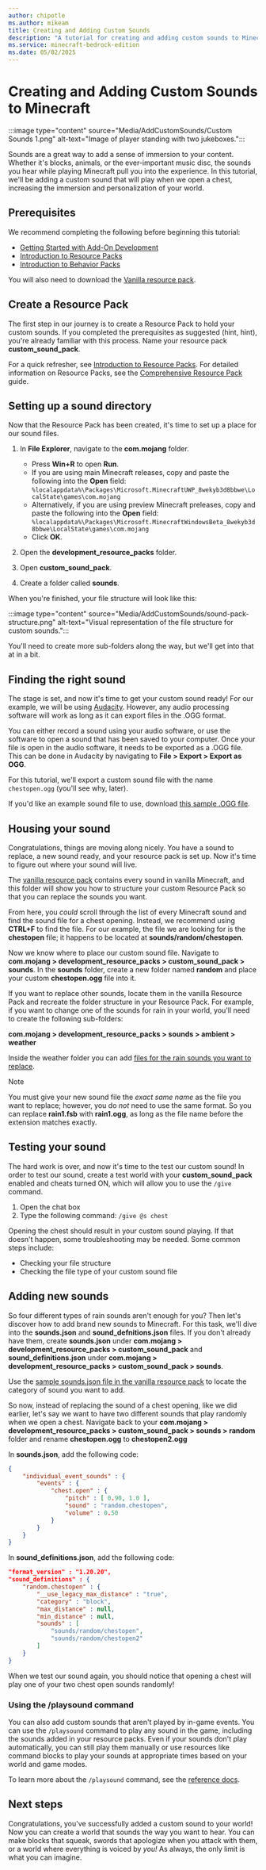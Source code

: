```yaml
---
author: chipotle
ms.author: mikeam
title: Creating and Adding Custom Sounds 
description: "A tutorial for creating and adding custom sounds to Minecraft: Bedrock Edition"
ms.service: minecraft-bedrock-edition
ms.date: 05/02/2025
---
```


# Creating and Adding Custom Sounds to Minecraft

:::image type="content" source="Media/AddCustomSounds/Custom Sounds 1.png" alt-text="Image of player standing with two jukeboxes.":::

Sounds are a great way to add a sense of immersion to your content. Whether it's blocks, animals, or the ever-important music disc, the sounds you hear while playing Minecraft pull you into the experience. In this tutorial, we'll be adding a custom sound that will play when we open a chest, increasing the immersion and personalization of your world.

## Prerequisites

We recommend completing the following before beginning this tutorial:

- [Getting Started with Add-On Development](GettingStarted.md)
- [Introduction to Resource Packs](ResourcePack.md)
- [Introduction to Behavior Packs](BehaviorPack.md)

You will also need to download the [Vanilla resource pack](https://aka.ms/resourcepacktemplate).

## Create a Resource Pack

The first step in our journey is to create a Resource Pack to hold your custom sounds. If you completed the prerequisites as suggested (hint, hint), you're already familiar with this process. Name your resource pack **custom_sound_pack**.

For a quick refresher, see [Introduction to Resource Packs](ResourcePack.md). For detailed information on Resource Packs, see the [Comprehensive Resource Pack](ComprehensivePackContents.md) guide.

## Setting up a sound directory

Now that the Resource Pack has been created, it's time to set up a place for our sound files.

1. In **File Explorer**, navigate to the **com.mojang** folder.

     - Press **Win+R** to open **Run**.
     - If you are using main Minecraft releases, copy and paste the following into the **Open** field: `%localappdata%\Packages\Microsoft.MinecraftUWP_8wekyb3d8bbwe\LocalState\games\com.mojang`
     - Alternatively, if you are using preview Minecraft preleases, copy and paste the following into the **Open** field: `%localappdata%\Packages\Microsoft.MinecraftWindowsBeta_8wekyb3d8bbwe\LocalState\games\com.mojang`
     - Click **OK**.

2. Open the **development_resource_packs** folder.
3. Open **custom_sound_pack**.
4. Create a folder called **sounds**.

When you're finished, your file structure will look like this:

:::image type="content" source="Media/AddCustomSounds/sound-pack-structure.png" alt-text="Visual representation of the file structure for custom sounds.":::

You'll need to create more sub-folders along the way, but we'll get into that at in a bit.

## Finding the right sound

The stage is set, and now it's time to get your custom sound ready! For our example, we will be using [Audacity](https://www.audacityteam.org/). However, any audio processing software will work as long as it can export files in the .OGG format.

You can either record a sound using your audio software, or use the software to open a sound that has been saved to your computer. Once your file is open in the audio software, it needs to be exported as a .OGG file. This can be done in Audacity by navigating to **File > Export > Export as OGG**.

For this tutorial, we'll export a custom sound file with the name `chestopen.ogg` (you'll see why, later).

If you'd like an example sound file to use, download [this sample .OGG file](https://github.com/microsoft/minecraft-samples/tree/main/custom_sounds).

## Housing your sound

Congratulations, things are moving along nicely. You have a sound to replace, a new sound ready, and your resource pack is set up. Now it's time to figure out where your sound will live.

The [vanilla resource pack](https://github.com/Mojang/bedrock-samples/tree/main/resource_pack/sounds) contains every sound in vanilla Minecraft, and this folder will show you how to structure your custom Resource Pack so that you can replace the sounds you want.

From here, you _could_ scroll through the list of every Minecraft sound and find the sound file for a chest opening. Instead, we recommend using **CTRL+F** to find the file. For our example, the file we are looking for is the **chestopen** file; it happens to be located at **sounds/random/chestopen**.

Now we know where to place our custom sound file. Navigate to **com.mojang > development_resource_packs > custom_sound_pack > sounds**. In the **sounds** folder, create a new folder named **random** and place your custom **chestopen.ogg** file into it.

If you want to replace other sounds, locate them in the vanilla Resource Pack and recreate the folder structure in your Resource Pack. For example, if you want to change one of the sounds for rain in your world, you'll need to create the following sub-folders:

**com.mojang > development_resource_packs > sounds > ambient > weather**

Inside the weather folder you can add [files for the rain sounds you want to replace](https://github.com/Mojang/bedrock-samples/tree/main/resource_pack/sounds/ambient/weather).

>[!NOTE]
> You must give your new sound file the _exact same name_ as the file you want to replace; however, you do _not_ need to use the same format. So you can replace **rain1.fsb** with **rain1.ogg**, as long as the file name before the extension matches exactly.

## Testing your sound

The hard work is over, and now it's time to the test our custom sound! In order to test our sound, create a test world with your **custom_sound_pack** enabled and cheats turned ON, which will allow you to use the `/give` command.

1. Open the chat box
1. Type the following command: `/give @s chest`

Opening the chest should result in your custom sound playing. If that doesn't happen, some troubleshooting may be needed. Some common steps include:

- Checking your file structure
- Checking the file type of your custom sound file

## Adding new sounds

So four different types of rain sounds aren't enough for you? Then let's discover how to add brand new sounds to Minecraft. For this task, we'll dive into the **sounds.json** and **sound_defnitions.json** files. If you don't already have them, create **sounds.json** under **com.mojang > development_resource_packs > custom_sound_pack** and **sound_definitions.json** under **com.mojang > development_resource_packs > custom_sound_pack > sounds**.

Use the [sample sounds.json file in the vanilla resource pack](https://github.com/Mojang/bedrock-samples/blob/main/resource_pack/sounds/sound_definitions.json) to locate the category of sound you want to add.

So now, instead of replacing the sound of a chest opening, like we did earlier, let's say we want to have two different sounds that play randomly when we open a chest. Navigate back to your **com.mojang > development_resource_packs > custom_sound_pack > sounds > random** folder and rename **chestopen.ogg** to **chestopen2.ogg**

In **sounds.json**, add the following code:

```json
{
    "individual_event_sounds" : {
        "events" : {
            "chest.open" : {
                "pitch" : [ 0.90, 1.0 ],
                "sound" : "random.chestopen",
                "volume" : 0.50
            }
        }
    }
}
```

In **sound_definitions.json**, add the following code:

```json
"format_version" : "1.20.20",
"sound_definitions" : {
    "random.chestopen" : {
        "__use_legacy_max_distance" : "true",
        "category" : "block",
        "max_distance" : null,
        "min_distance" : null,
        "sounds" : [ 
            "sounds/random/chestopen",
            "sounds/random/chestopen2"
        ]
    }
}
```

When we test our sound again, you should notice that opening a chest will play one of your two chest open sounds randomly!

### Using the /playsound command

You can also add custom sounds that aren't played by in-game events. You can use the `/playsound` command to play any sound in the game, including the sounds added in your resource packs. Even if your sounds don't play automatically, you can still play them manually or use resources like command blocks to play your sounds at appropriate times based on your world and game modes.

To learn more about the `/playsound` command, see the [reference docs](../Commands/commands/playsound.md).

## Next steps

Congratulations, you've successfully added a custom sound to your world! Now you can create a world that sounds the way you want to hear. You can make blocks that squeak, swords that apologize when you attack with them, or a world where everything is voiced by _you!_ As always, the only limit is what you can imagine.

